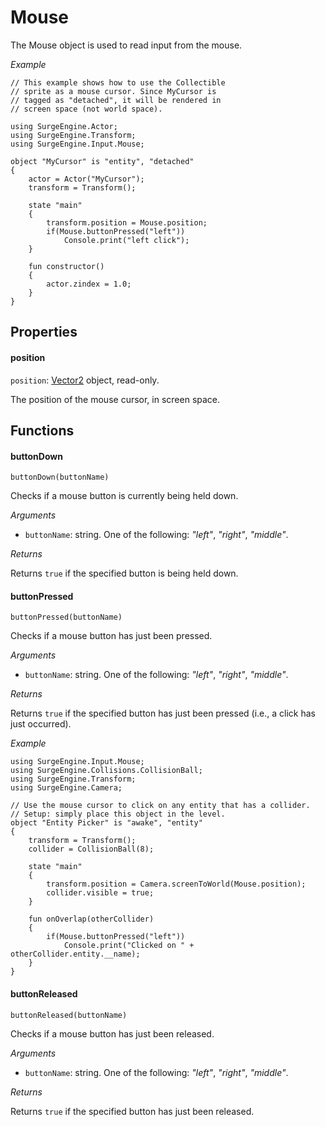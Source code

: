 Mouse
=====

The Mouse object is used to read input from the mouse.

*Example*

```
// This example shows how to use the Collectible
// sprite as a mouse cursor. Since MyCursor is
// tagged as "detached", it will be rendered in
// screen space (not world space).

using SurgeEngine.Actor;
using SurgeEngine.Transform;
using SurgeEngine.Input.Mouse;

object "MyCursor" is "entity", "detached"
{
    actor = Actor("MyCursor");
    transform = Transform();

    state "main"
    {
        transform.position = Mouse.position;
        if(Mouse.buttonPressed("left"))
            Console.print("left click");
    }

    fun constructor()
    {
        actor.zindex = 1.0;
    }
}
```

Properties
----------

#### position

`position`: [Vector2](/engine/vector2) object, read-only.

The position of the mouse cursor, in screen space.

Functions
---------

#### buttonDown

`buttonDown(buttonName)`

Checks if a mouse button is currently being held down.

*Arguments*

* `buttonName`: string. One of the following: *"left"*, *"right"*, *"middle"*.

*Returns*

Returns `true` if the specified button is being held down.

#### buttonPressed

`buttonPressed(buttonName)`

Checks if a mouse button has just been pressed.

*Arguments*

* `buttonName`: string. One of the following: *"left"*, *"right"*, *"middle"*.

*Returns*

Returns `true` if the specified button has just been pressed (i.e., a click has just occurred).

*Example*
```
using SurgeEngine.Input.Mouse;
using SurgeEngine.Collisions.CollisionBall;
using SurgeEngine.Transform;
using SurgeEngine.Camera;

// Use the mouse cursor to click on any entity that has a collider.
// Setup: simply place this object in the level.
object "Entity Picker" is "awake", "entity"
{
    transform = Transform();
    collider = CollisionBall(8);

    state "main"
    {
        transform.position = Camera.screenToWorld(Mouse.position);
        collider.visible = true;
    }

    fun onOverlap(otherCollider)
    {
        if(Mouse.buttonPressed("left"))
            Console.print("Clicked on " + otherCollider.entity.__name);
    }
}
```

#### buttonReleased

`buttonReleased(buttonName)`

Checks if a mouse button has just been released.

*Arguments*

* `buttonName`: string. One of the following: *"left"*, *"right"*, *"middle"*.

*Returns*

Returns `true` if the specified button has just been released.
